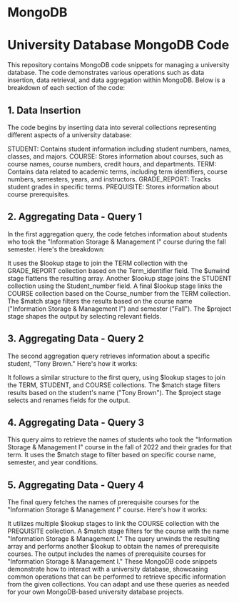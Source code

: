 # MongoDB
# University Database MongoDB Code
This repository contains MongoDB code snippets for managing a university database. The code demonstrates various operations such as data insertion, data retrieval, and data aggregation within MongoDB. Below is a breakdown of each section of the code:

## 1. Data Insertion
The code begins by inserting data into several collections representing different aspects of a university database:

STUDENT: Contains student information including student numbers, names, classes, and majors.
COURSE: Stores information about courses, such as course names, course numbers, credit hours, and departments.
TERM: Contains data related to academic terms, including term identifiers, course numbers, semesters, years, and instructors.
GRADE_REPORT: Tracks student grades in specific terms.
PREQUISITE: Stores information about course prerequisites.
## 2. Aggregating Data - Query 1
In the first aggregation query, the code fetches information about students who took the "Information Storage & Management I" course during the fall semester. Here's the breakdown:

It uses the $lookup stage to join the TERM collection with the GRADE_REPORT collection based on the Term_identifier field.
The $unwind stage flattens the resulting array.
Another $lookup stage joins the STUDENT collection using the Student_number field.
A final $lookup stage links the COURSE collection based on the Course_number from the TERM collection.
The $match stage filters the results based on the course name ("Information Storage & Management I") and semester ("Fall").
The $project stage shapes the output by selecting relevant fields.
## 3. Aggregating Data - Query 2
The second aggregation query retrieves information about a specific student, "Tony Brown." Here's how it works:

It follows a similar structure to the first query, using $lookup stages to join the TERM, STUDENT, and COURSE collections.
The $match stage filters results based on the student's name ("Tony Brown").
The $project stage selects and renames fields for the output.
## 4. Aggregating Data - Query 3
This query aims to retrieve the names of students who took the "Information Storage & Management I" course in the fall of 2022 and their grades for that term. It uses the $match stage to filter based on specific course name, semester, and year conditions.

## 5. Aggregating Data - Query 4
The final query fetches the names of prerequisite courses for the "Information Storage & Management I" course. Here's how it works:

It utilizes multiple $lookup stages to link the COURSE collection with the PREQUISITE collection.
A $match stage filters for the course with the name "Information Storage & Management I."
The query unwinds the resulting array and performs another $lookup to obtain the names of prerequisite courses.
The output includes the names of prerequisite courses for "Information Storage & Management I."
These MongoDB code snippets demonstrate how to interact with a university database, showcasing common operations that can be performed to retrieve specific information from the given collections. You can adapt and use these queries as needed for your own MongoDB-based university database projects.
